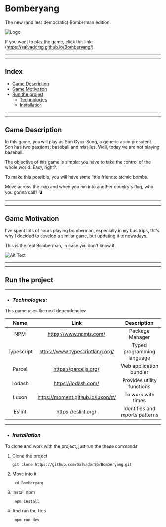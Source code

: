 
# Bomberyang

The new (and less democratic) Bomberman edition.

![Logo](https://media.giphy.com/media/ixnL5o7423e212Cg9j/giphy.gif)


If you want to play the game, click this link: (https://salvadorsg.github.io/Bomberyang/)

---
---
## __Index__

* [Game Description](#game-description)
* [Game Motivation](#game-motivation)
* [Run the project](#run-the-project)
    - [Technologies](#technologies)
    - [Installation](#installation)


---
---

## __Game Description__



In this game, you will play as Son Gyon-Sung, a generic asian president. Son has two passions: baseball and missiles. Well, today we are not playing baseball.

The objective of this game is simple: you have to take the control of the whole world. Easy, right?. <br>

To make this possible, you will have some little friends: atomic bombs. <br>

Move across the map and when you run into another country's flag, who you gonna call? 💣

---
---

## __Game Motivation__



I've spent lots of hours playing bomberman, especially in my bus trips, tht's why I decided to develop a similar game, but updating it to nowadays.

This is the real Bomberman, in case you don't know it.

![Alt Text](https://media.giphy.com/media/psmjYov0chdqL9Uysz/giphy.gif)

---
---

## __Run the project__

---

+ ### _Technologies:_



This game uses the next dependencies:

| Name          | Link                             |  Description                   |
| :----:        |    :----:                        |    :----:                      |
| NPM           | https://www.npmjs.com/           |  Package Manager               |
| Typescript    | https://www.typescriptlang.org/  | Typed programming language     |
| Parcel        |https://parceljs.org/             | Web application bundler        |
| Lodash        |https://lodash.com/               | Provides utility functions     |
| Luxon         |https://moment.github.io/luxon/#/ | To work with times             |
| Eslint        |https://eslint.org/               | Identifies and reports patterns|

---

 + ### _Installation_

 To clone and work with the project, just run the these commands:

 1. Clone the project

        git clone https://github.com/SalvadorSG/Bomberyang.git

2. Move into it

        cd Bomberyang

3. Install npm 

        npm install

4. And run the files

        npm run dev


